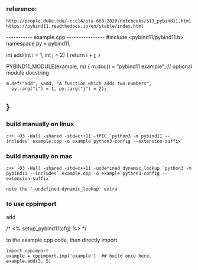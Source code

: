 ### reference:
	http://people.duke.edu/~ccc14/sta-663-2020/notebooks/S13_pybind11.html
	https://pybind11.readthedocs.io/en/stable/index.html

----------- example.cpp ----------------
#include <pybind11/pybind11.h>
namespace py = pybind11;

int add(int i = 1, int j = 2) {
    return i + j;
}

PYBIND11_MODULE(example, m) {
    m.doc() = "pybind11 example"; // optional module docstring

	m.def("add", &add, "A function which adds two numbers",
      py::arg("i") = 1, py::arg("j") = 2);
}
----------------------------------------

### build manually on linux
	c++ -O3 -Wall -shared -std=c++11 -fPIC `python3 -m pybind11 --includes` example.cpp -o example`python3-config --extension-suffix`

### build manaully on mac
	c++ -O3 -Wall -shared -std=c++11 -undefined dynamic_lookup `python3 -m pybind11 --includes` example.cpp -o example`python3-config --extension-suffix`

	note the '-undefined dynamic_lookup' extra 

### to use cppimport 
add 

/* 
<%
setup_pybind11(cfg)
%>
*/

to the example.cpp code, then directly import

	import cppimport
	example = cppimport.imp('example')  ## build once here.
	example.add(3, 5)


